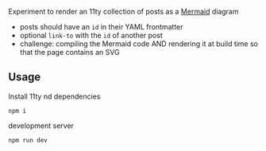 
Experiment to render an 11ty collection of posts as a [Mermaid](https://mermaid.js.org/) diagram

- posts should have an `id` in their YAML frontmatter
- optional `link-to` with the `id` of another post
- challenge: compiling the Mermaid code AND rendering it at build time so that the page contains an SVG


## Usage

Install 11ty nd dependencies
```
npm i
```

development server
```
npm run dev
```